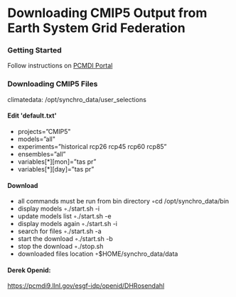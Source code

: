 Downloading CMIP5 Output from Earth System Grid Federation
=============================================

### Getting Started

Follow instructions on [PCMDI Portal](http://cmip-pcmdi.llnl.gov/cmip5/data_getting_started.html)

### Downloading CMIP5 Files

climatedata: /opt/synchro_data/user_selections

#### Edit 'default.txt'

* projects=”CMIP5"
* models=”all"
* experiments=”historical rcp26 rcp45 rcp60 rcp85”
* ensembles=”all”
* variables[*][mon]=”tas pr”
* variables[*][day]=”tas pr”



#### Download
* all commands must be run from bin directory ◦cd /opt/synchro_data/bin 
* display models ◦./start.sh -i 
* update models list ◦./start.sh -e 
* display models again ◦./start.sh -i 
* search for files ◦./start.sh -a 
* start the download ◦./start.sh -b 
* stop the download ◦./stop.sh 
* downloaded files location ◦$HOME/synchro_data/data 

#### Derek Openid:  
https://pcmdi9.llnl.gov/esgf-idp/openid/DHRosendahl
